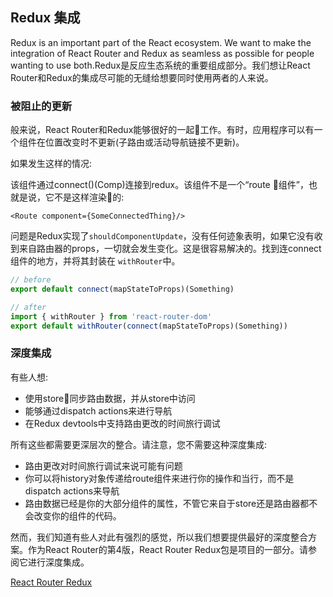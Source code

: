 ## **Redux 集成**

Redux is an important part of the React ecosystem. We want to make the integration of React Router and Redux as seamless as possible for people wanting to use both.Redux是反应生态系统的重要组成部分。我们想让React Router和Redux的集成尽可能的无缝给想要同时使用两者的人来说。

### **被阻止的更新**

般来说，React Router和Redux能够很好的一起工作。有时，应用程序可以有一个组件在位置改变时不更新(子路由或活动导航链接不更新)。

如果发生这样的情况:

该组件通过connect()(Comp)连接到redux。该组件不是一个“route 组件”，也就是说，它不是这样渲染的: 
```
<Route component={SomeConnectedThing}/>
```
问题是Redux实现了`shouldComponentUpdate`，没有任何迹象表明，如果它没有收到来自路由器的props，一切就会发生变化。这是很容易解决的。找到连connect组件的地方，并将其封装在 `withRouter`中。


```js
// before
export default connect(mapStateToProps)(Something)

// after
import { withRouter } from 'react-router-dom'
export default withRouter(connect(mapStateToProps)(Something))
```
### **深度集成**
有些人想:

* 使用store同步路由数据，并从store中访问
* 能够通过dispatch actions来进行导航
* 在Redux devtools中支持路由更改的时间旅行调试


所有这些都需要更深层次的整合。请注意，您不需要这种深度集成:


* 路由更改对时间旅行调试来说可能有问题
* 你可以将history对象传递给route组件来进行你的操作和当行，而不是dispatch actions来导航
* 路由数据已经是你的大部分组件的属性，不管它来自于store还是路由器都不会改变你的组件的代码。


然而，我们知道有些人对此有强烈的感觉，所以我们想要提供最好的深度整合方案。作为React Router的第4版，React Router Redux包是项目的一部分。请参阅它进行深度集成。

[React Router Redux](https://github.com/reacttraining/react-router/tree/master/packages/react-router-redux)